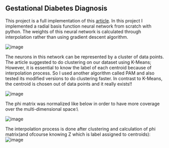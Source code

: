 ## Gestational Diabetes Diagnosis

This project is a full implementation of this [article](https://doi.org/10.1016/j.jocs.2017.07.015).
In this project I implemented a radial basis function neural network from scratch with python. 
The weights of this neural network is calculated through interpolation rather than using gradient descent algorithm.

![image](https://github.com/user-attachments/assets/c0acb15a-bae4-47d1-9174-f10d2c34ef95)

The neurons in this network can be represented by a cluster of data points. The article suggested to do clustering on our dataset using K-Means;
However, it is essential to know the label of each centroid because of interpolation process. So I used another algorithm called PAM and also tested its
modified versions to do clustering faster. In contrast to K-Means, the centroid is chosen out of data points and it really exists!!

![image](https://github.com/user-attachments/assets/2ef4d74e-74d1-4f9d-87ea-d691097d2d53)

The phi matrix was normalized like below in order to have more coverage over the multi-dimensional space:\

![image](https://github.com/user-attachments/assets/e69c2909-b754-46ce-9bad-b82c86b0378a)

The interpolation process is done after clustering and calculation of phi matrix(and ofcourse knowing Z which is label assigned to centroids):\
![image](https://github.com/user-attachments/assets/d206a4bb-edde-4604-8240-10c2be0546de)
